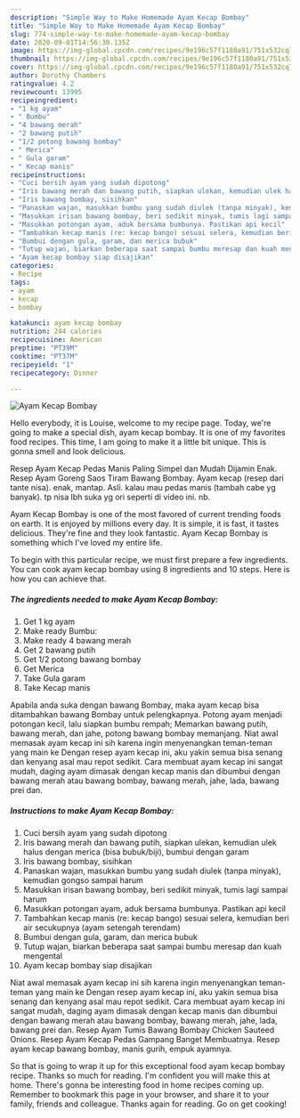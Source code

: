 ```yaml
---
description: "Simple Way to Make Homemade Ayam Kecap Bombay"
title: "Simple Way to Make Homemade Ayam Kecap Bombay"
slug: 774-simple-way-to-make-homemade-ayam-kecap-bombay
date: 2020-09-01T14:56:30.135Z
image: https://img-global.cpcdn.com/recipes/9e196c57f1180a91/751x532cq70/ayam-kecap-bombay-foto-resep-utama.jpg
thumbnail: https://img-global.cpcdn.com/recipes/9e196c57f1180a91/751x532cq70/ayam-kecap-bombay-foto-resep-utama.jpg
cover: https://img-global.cpcdn.com/recipes/9e196c57f1180a91/751x532cq70/ayam-kecap-bombay-foto-resep-utama.jpg
author: Dorothy Chambers
ratingvalue: 4.2
reviewcount: 13995
recipeingredient:
- "1 kg ayam"
- " Bumbu"
- "4 bawang merah"
- "2 bawang putih"
- "1/2 potong bawang bombay"
- " Merica"
- " Gula garam"
- " Kecap manis"
recipeinstructions:
- "Cuci bersih ayam yang sudah dipotong"
- "Iris bawang merah dan bawang putih, siapkan ulekan, kemudian ulek halus dengan merica (bisa bubuk/biji), bumbui dengan garam"
- "Iris bawang bombay, sisihkan"
- "Panaskan wajan, masukkan bumbu yang sudah diulek (tanpa minyak), kemudian gongso sampai harum"
- "Masukkan irisan bawang bombay, beri sedikit minyak, tumis lagi sampai harum"
- "Masukkan potongan ayam, aduk bersama bumbunya. Pastikan api kecil"
- "Tambahkan kecap manis (re: kecap bango) sesuai selera, kemudian beri air secukupnya (ayam setengah terendam)"
- "Bumbui dengan gula, garam, dan merica bubuk"
- "Tutup wajan, biarkan beberapa saat sampai bumbu meresap dan kuah mengental"
- "Ayam kecap bombay siap disajikan"
categories:
- Recipe
tags:
- ayam
- kecap
- bombay

katakunci: ayam kecap bombay 
nutrition: 244 calories
recipecuisine: American
preptime: "PT39M"
cooktime: "PT37M"
recipeyield: "1"
recipecategory: Dinner

---
```



![Ayam Kecap Bombay](https://img-global.cpcdn.com/recipes/9e196c57f1180a91/751x532cq70/ayam-kecap-bombay-foto-resep-utama.jpg)

Hello everybody, it is Louise, welcome to my recipe page. Today, we're going to make a special dish, ayam kecap bombay. It is one of my favorites food recipes. This time, I am going to make it a little bit unique. This is gonna smell and look delicious.

Resep Ayam Kecap Pedas Manis Paling Simpel dan Mudah Dijamin Enak. Resep Ayam Goreng Saos Tiram Bawang Bombay. Ayam kecap (resep dari tante nisa). enak, mantap. Asli. kalau mau pedas manis (tambah cabe yg banyak). tp nisa lbh suka yg ori seperti di video ini. nb.

Ayam Kecap Bombay is one of the most favored of current trending foods on earth. It is enjoyed by millions every day. It is simple, it is fast, it tastes delicious. They're fine and they look fantastic. Ayam Kecap Bombay is something which I've loved my entire life.


To begin with this particular recipe, we must first prepare a few ingredients. You can cook ayam kecap bombay using 8 ingredients and 10 steps. Here is how you can achieve that.

<!--inarticleads1-->

##### The ingredients needed to make Ayam Kecap Bombay:

1. Get 1 kg ayam
1. Make ready  Bumbu:
1. Make ready 4 bawang merah
1. Get 2 bawang putih
1. Get 1/2 potong bawang bombay
1. Get  Merica
1. Take  Gula garam
1. Take  Kecap manis


Apabila anda suka dengan bawang Bombay, maka ayam kecap bisa ditambahkan bawang Bombay untuk pelengkapnya. Potong ayam menjadi potongan kecil, lalu siapkan bumbu rempah; Memarkan bawang putih, bawang merah, dan jahe, potong bawang bombay memanjang. Niat awal memasak ayam kecap ini sih karena ingin menyenangkan teman-teman yang main ke Dengan resep ayam kecap ini, aku yakin semua bisa senang dan kenyang asal mau repot sedikit. Cara membuat ayam kecap ini sangat mudah, daging ayam dimasak dengan kecap manis dan dibumbui dengan bawang merah atau bawang bombay, bawang merah, jahe, lada, bawang prei dan. 

<!--inarticleads2-->

##### Instructions to make Ayam Kecap Bombay:

1. Cuci bersih ayam yang sudah dipotong
1. Iris bawang merah dan bawang putih, siapkan ulekan, kemudian ulek halus dengan merica (bisa bubuk/biji), bumbui dengan garam
1. Iris bawang bombay, sisihkan
1. Panaskan wajan, masukkan bumbu yang sudah diulek (tanpa minyak), kemudian gongso sampai harum
1. Masukkan irisan bawang bombay, beri sedikit minyak, tumis lagi sampai harum
1. Masukkan potongan ayam, aduk bersama bumbunya. Pastikan api kecil
1. Tambahkan kecap manis (re: kecap bango) sesuai selera, kemudian beri air secukupnya (ayam setengah terendam)
1. Bumbui dengan gula, garam, dan merica bubuk
1. Tutup wajan, biarkan beberapa saat sampai bumbu meresap dan kuah mengental
1. Ayam kecap bombay siap disajikan


Niat awal memasak ayam kecap ini sih karena ingin menyenangkan teman-teman yang main ke Dengan resep ayam kecap ini, aku yakin semua bisa senang dan kenyang asal mau repot sedikit. Cara membuat ayam kecap ini sangat mudah, daging ayam dimasak dengan kecap manis dan dibumbui dengan bawang merah atau bawang bombay, bawang merah, jahe, lada, bawang prei dan. Resep Ayam Tumis Bawang Bombay Chicken Sauteed Onions. Resep Ayam Kecap Pedas Gampang Banget Membuatnya. Resep ayam kecap bawang bombay, manis gurih, empuk ayamnya. 

So that is going to wrap it up for this exceptional food ayam kecap bombay recipe. Thanks so much for reading. I'm confident you will make this at home. There's gonna be interesting food in home recipes coming up. Remember to bookmark this page in your browser, and share it to your family, friends and colleague. Thanks again for reading. Go on get cooking!
